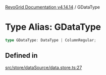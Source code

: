 [RevoGrid Documentation v4.14.14](README.md) / GDataType

# Type Alias: GDataType

```ts
type GDataType: DataType | ColumnRegular;
```

## Defined in

[src/store/dataSource/data.store.ts:27](https://github.com/revolist/revogrid/blob/fdfe81f10fb07db00151f14190ac038aded766a8/src/store/dataSource/data.store.ts#L27)
